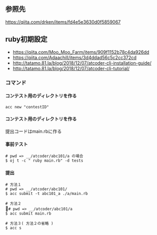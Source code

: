 ## 参照先
https://qiita.com/drken/items/fd4e5e3630d0f5859067

## ruby初期設定
- https://qiita.com/Moo_Moo_Farm/items/909f1152b78c4da926dd
- https://qiita.com/Adaachill/items/3d4ddad56c5c2cc372cd
- http://tatamo.81.la/blog/2018/12/07/atcoder-cli-installation-guide/
- http://tatamo.81.la/blog/2018/12/07/atcoder-cli-tutorial/

### コマンド
#### コンテスト用のディレクトリを作る
`acc new "contestID"`

#### コンテスト用のディレクトリを作る
提出コードはmain.rbに作る

#### 事前テスト
`# pwd => __/atcoder/abc101/a の場合`\
`$ oj t -c " ruby main.rb" -d tests`

#### 提出
`# 方法１`\
`# pwd => __/atcoder/abc101/`\
`$ acc submit -t abc101_a ./a/main.rb`

`# 方法２`\
`# pwd => __/atcoder/abc101/a`\
`$ acc submit main.rb`

`# 方法３( 方法２の省略 )`\
`$ acc s`
